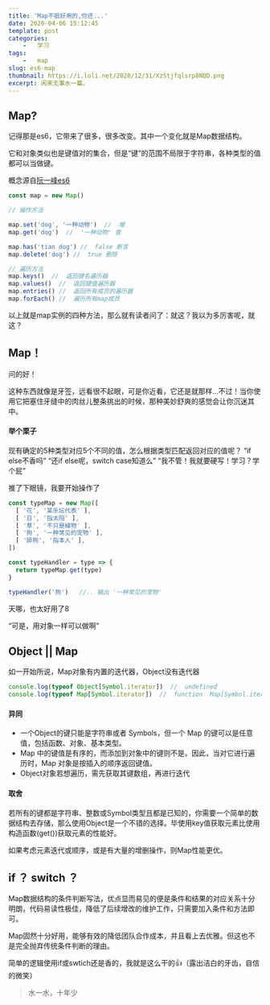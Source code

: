 ```yaml
---
title: 'Map不挺好用的,你还...'
date: 2020-04-06 15:12:45
template: post
categories:
	-	学习
tags: 
	-	map
slug: es6-map
thumbnail: https://i.loli.net/2020/12/31/XzStjfqlsrp8NQD.png
excerpt: 闲来无事水一篇。
---
```


## Map?

记得那是es6，它带来了很多，很多改变。其中一个变化就是Map数据结构。

它和对象类似也是键值对的集合，但是“键”的范围不局限于字符串，各种类型的值都可以当做键。

概念源自[阮一峰es6](https://es6.ruanyifeng.com/#docs/set-map#Map)

```js
const map = new Map()

// 操作方法

map.set('dog', '一种动物')  //  增
map.get('dog')  //  '一种动物' 查

map.has('tian dog') //  false 断言
map.delete('dog') //  true 删除

// 遍历方法
map.keys()  //  返回键名遍历器
map.values()  //  返回键值遍历器
map.entries() //  返回所有成员的遍历器
map.forEach() //  遍历所有map成员
```

以上就是map实例的四种方法，那么就有读者问了：就这？我以为多厉害呢，就这？

## Map！

问的好！

这种东西就像是牙签，远看很不起眼，可是你近看，它还是就那样...不过！当你使用它把塞住牙缝中的肉丝儿整条挑出的时候，那种美妙舒爽的感觉会让你沉迷其中。

#### 举个栗子

现有确定的5种类型对应5个不同的值，怎么根据类型匹配返回对应的值呢？
“if else不香吗”
“还if else呢，switch case知道么”
“我不管！我就要硬写！学习？学个屁”

推了下眼镜，我要开始操作了
```js
const typeMap = new Map([
  [ '花', '某乐坛代表' ],
  [ '日', '指太阳' ],
  [ '草', '不只是植物' ],
  [ '狗', '一种常见的宠物' ],
  [ '舔狗', '指本人' ],
])

const typeHandler = type => {
  return typeMap.get(type)
}

typeHandler('狗')   //.. 输出 '一种常见的宠物'

```

天哪，也太好用了8

“可是，用对象一样可以做啊”

## Object || Map

如一开始所说，Map对象有内置的迭代器，Object没有迭代器

```js
console.log(typeof Object[Symbol.iterator])  //  undefined
console.log(typeof Map[Symbol.iterator])  //  function  Map[Symbol.iterator] == Map.entries()
```

#### 异同

- 一个Object的键只能是字符串或者 Symbols，但一个 Map 的键可以是任意值，包括函数、对象、基本类型。
- Map 中的键值是有序的，而添加到对象中的键则不是。因此，当对它进行遍历时，Map 对象是按插入的顺序返回键值。
- Object对象若想遍历，需先获取其键数组，再进行迭代

#### 取舍

若所有的键都是字符串、整数或Symbol类型且都是已知的，你需要一个简单的数据结构去存储，那么使用Object是一个不错的选择。毕使用key值获取元素比使用构造函数(get())获取元素的性能好。

如果考虑元素迭代或顺序，或是有大量的增删操作，则Map性能更优。

## if ？ switch ？

Map数据结构的条件判断写法，优点显而易见的便是条件和结果的对应关系十分明朗，代码易读性极佳，降低了后续增改的维护工作，只需要加入条件和方法即可。

Map固然十分好用，能够有效的降低团队合作成本，并且看上去优雅。但这也不是完全抛弃传统条件判断的理由。

简单的逻辑使用if或swtich还是香的，我就是这么干的👍（露出洁白的牙齿，自信的微笑）

> 水一水，十年少

